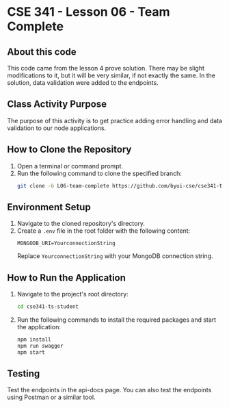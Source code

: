 
# CSE 341 - Lesson 06 - Team Complete

## About this code

This code came from the lesson 4 prove solution. There may be slight modifications to it, but it will be very similar, if not exactly the same. In the solution, data validation were added to the endpoints.

## Class Activity Purpose

The purpose of this activity is to get practice adding error handling and data validation to our node applications.

## How to Clone the Repository

1. Open a terminal or command prompt.
2. Run the following command to clone the specified branch:
   ```bash
   git clone -b L06-team-complete https://github.com/byui-cse/cse341-ts-student.git
   ```

## Environment Setup

1. Navigate to the cloned repository's directory.
2. Create a `.env` file in the root folder with the following content:
   ```env
   MONGODB_URI=YourconnectionString
   ```
   Replace `YourconnectionString` with your MongoDB connection string.

## How to Run the Application

1. Navigate to the project's root directory:
   ```bash
   cd cse341-ts-student
   ```
2. Run the following commands to install the required packages and start the application:
   ```bash
   npm install
   npm run swagger
   npm start
   ```

## Testing

Test the endpoints in the api-docs page. You can also test the endpoints using Postman or a similar tool.


